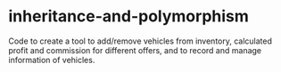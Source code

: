 # inheritance-and-polymorphism
Code to create a tool to add/remove vehicles from inventory, calculated profit and commission for different offers, and to record and manage information of vehicles.
